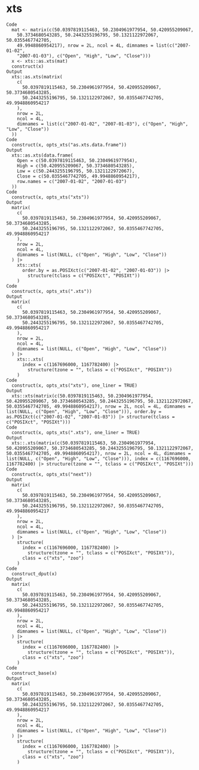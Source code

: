 # xts

    Code
      mat <- matrix(c(50.0397819115463, 50.2304961977954, 50.420955209067,
        50.3734680543285, 50.2443255196795, 50.1321122972067, 50.0355467742705,
        49.9948860954217), nrow = 2L, ncol = 4L, dimnames = list(c("2007-01-02",
        "2007-01-03"), c("Open", "High", "Low", "Close")))
      x <- xts::as.xts(mat)
      construct(x)
    Output
      xts::as.xts(matrix(
        c(
          50.0397819115463, 50.2304961977954, 50.420955209067, 50.3734680543285,
          50.2443255196795, 50.1321122972067, 50.0355467742705, 49.9948860954217
        ),
        nrow = 2L,
        ncol = 4L,
        dimnames = list(c("2007-01-02", "2007-01-03"), c("Open", "High", "Low", "Close"))
      ))
    Code
      construct(x, opts_xts("as.xts.data.frame"))
    Output
      xts::as.xts(data.frame(
        Open = c(50.0397819115463, 50.2304961977954),
        High = c(50.420955209067, 50.3734680543285),
        Low = c(50.2443255196795, 50.1321122972067),
        Close = c(50.0355467742705, 49.9948860954217),
        row.names = c("2007-01-02", "2007-01-03")
      ))
    Code
      construct(x, opts_xts("xts"))
    Output
      matrix(
        c(
          50.0397819115463, 50.2304961977954, 50.420955209067, 50.3734680543285,
          50.2443255196795, 50.1321122972067, 50.0355467742705, 49.9948860954217
        ),
        nrow = 2L,
        ncol = 4L,
        dimnames = list(NULL, c("Open", "High", "Low", "Close"))
      ) |>
        xts::xts(
          order.by = as.POSIXct(c("2007-01-02", "2007-01-03")) |>
            structure(tclass = c("POSIXct", "POSIXt"))
        )
    Code
      construct(x, opts_xts(".xts"))
    Output
      matrix(
        c(
          50.0397819115463, 50.2304961977954, 50.420955209067, 50.3734680543285,
          50.2443255196795, 50.1321122972067, 50.0355467742705, 49.9948860954217
        ),
        nrow = 2L,
        ncol = 4L,
        dimnames = list(NULL, c("Open", "High", "Low", "Close"))
      ) |>
        xts::.xts(
          index = c(1167696000, 1167782400) |>
            structure(tzone = "", tclass = c("POSIXct", "POSIXt"))
        )
    Code
      construct(x, opts_xts("xts"), one_liner = TRUE)
    Output
      xts::xts(matrix(c(50.0397819115463, 50.2304961977954, 50.420955209067, 50.3734680543285, 50.2443255196795, 50.1321122972067, 50.0355467742705, 49.9948860954217), nrow = 2L, ncol = 4L, dimnames = list(NULL, c("Open", "High", "Low", "Close"))), order.by = as.POSIXct(c("2007-01-02", "2007-01-03")) |> structure(tclass = c("POSIXct", "POSIXt")))
    Code
      construct(x, opts_xts(".xts"), one_liner = TRUE)
    Output
      xts::.xts(matrix(c(50.0397819115463, 50.2304961977954, 50.420955209067, 50.3734680543285, 50.2443255196795, 50.1321122972067, 50.0355467742705, 49.9948860954217), nrow = 2L, ncol = 4L, dimnames = list(NULL, c("Open", "High", "Low", "Close"))), index = c(1167696000, 1167782400) |> structure(tzone = "", tclass = c("POSIXct", "POSIXt")))
    Code
      construct(x, opts_xts("next"))
    Output
      matrix(
        c(
          50.0397819115463, 50.2304961977954, 50.420955209067, 50.3734680543285,
          50.2443255196795, 50.1321122972067, 50.0355467742705, 49.9948860954217
        ),
        nrow = 2L,
        ncol = 4L,
        dimnames = list(NULL, c("Open", "High", "Low", "Close"))
      ) |>
        structure(
          index = c(1167696000, 1167782400) |>
            structure(tzone = "", tclass = c("POSIXct", "POSIXt")),
          class = c("xts", "zoo")
        )
    Code
      construct_dput(x)
    Output
      matrix(
        c(
          50.0397819115463, 50.2304961977954, 50.420955209067, 50.3734680543285,
          50.2443255196795, 50.1321122972067, 50.0355467742705, 49.9948860954217
        ),
        nrow = 2L,
        ncol = 4L,
        dimnames = list(NULL, c("Open", "High", "Low", "Close"))
      ) |>
        structure(
          index = c(1167696000, 1167782400) |>
            structure(tzone = "", tclass = c("POSIXct", "POSIXt")),
          class = c("xts", "zoo")
        )
    Code
      construct_base(x)
    Output
      matrix(
        c(
          50.0397819115463, 50.2304961977954, 50.420955209067, 50.3734680543285,
          50.2443255196795, 50.1321122972067, 50.0355467742705, 49.9948860954217
        ),
        nrow = 2L,
        ncol = 4L,
        dimnames = list(NULL, c("Open", "High", "Low", "Close"))
      ) |>
        structure(
          index = c(1167696000, 1167782400) |>
            structure(tzone = "", tclass = c("POSIXct", "POSIXt")),
          class = c("xts", "zoo")
        )

